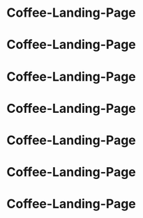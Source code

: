 # Coffee-Landing-Page
# Coffee-Landing-Page
# Coffee-Landing-Page
# Coffee-Landing-Page
# Coffee-Landing-Page
# Coffee-Landing-Page
# Coffee-Landing-Page
